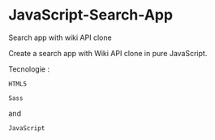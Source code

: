 # JavaScript-Search-App
Search app with wiki API clone

Create a search app with Wiki API clone in pure JavaScript.

Tecnologie :

    HTML5
    
    Sass
    
and 

    JavaScript
